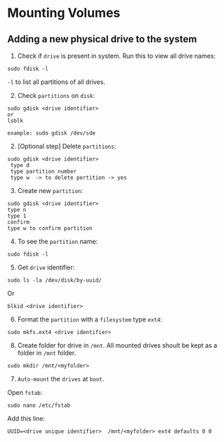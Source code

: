 # Mounting Volumes


## Adding a new physical drive to the system

1. Check if `drive` is present in system.
Run this to view all drive names:
``` 
sudo fdisk -l  
```
`-l` to list all partitions of all drives.

2. Check `partitions` on `disk`:
```
sudo gdisk <drive identifier>
or
lsblk
```
``` 
example: sudo gdisk /dev/sde
```

2. [Optional step] Delete `partitions`:
```
sudo gdisk <drive identifier> 
 type d
 type partition number
 type w  -> to delete pertition -> yes
```
3. Create new `partition`:
```
sudo gdisk <drive identifier> 
type n
type 1
confirm
type w to confirm partition
```

4. To see the `partition` name:
```
sudo fdisk -l
```

5. Get `drive` identifier:
```
sudo ls -la /dev/disk/by-uuid/
```
Or
```
blkid <drive identifier>
```

6. Format the `partition` with a `filesystem` type `ext4`:
```
sudo mkfs.ext4 <drive identifier> 
```
8. Create folder for drive in `/mnt`. 
All mounted drives shoult be kept as a folder in `/mnt` folder.
```
sudo mkdir /mnt/<myfolder>
```
7. `Auto-mount` the `drives` at `boot`.

Open `fstab`:
```
sudo nano /etc/fstab
```
Add this line:
```
UUID=<drive unique identifier>  /mnt/<myfolder> ext4 defaults 0 0
```



